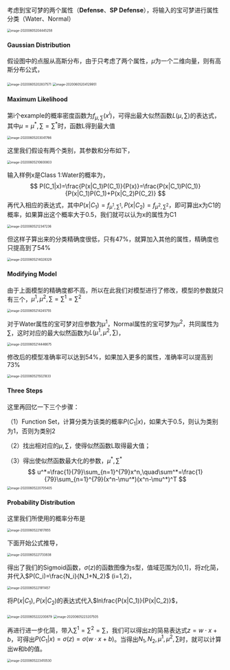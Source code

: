 考虑到宝可梦的两个属性（**Defense**、**SP Defense**），将输入的宝可梦进行属性分类（Water、Normal）

<img src="../image/image-20200605204445258.png" alt="image-20200605204445258" style="zoom:50%;" />

#### Gaussian Distribution

假设图中的点服从高斯分布，由于只考虑了两个属性，$\mu$为一个二维向量，则有高斯分布公式，

<img src="../image/image-20200605202837571.png" alt="image-20200605202837571" style="zoom:50%;" />

<img src="../image/image-20200605204129951.png" alt="image-20200605204129951" style="zoom:50%;" />

#### Maximum Likelihood

第i个example的概率密度函数为$f_{\mu,\sum}(x^i)$，可得出最大似然函数$L(\mu,\sum)$的表达式，其中$\mu=\mu^*,\sum=\sum^*$时，函数L得到最大值

<img src="../image/image-20200605203041766.png" alt="image-20200605203041766" style="zoom:50%;" />

这里我们假设有两个类别，其参数和分布如下，

<img src="../image/image-20200605210600803.png" alt="image-20200605210600803" style="zoom:50%;" />

输入样例x是Class 1:Water的概率为，
$$
P(C_1|x)=\frac{P(x|C_1)P(C_1)}{P(x)}=\frac{P(x|C_1)P(C_1)}
{P(x|C_1)P(C_1)+P(x|C_2)P(C_2)}
$$
再代入相应的表达式，其中$P(x|C_1)=f_{\mu^1,\sum^1},P(x|C_2)=f_{\mu^2,\sum^2}$，即可算出x为C1的概率，如果算出这个概率大于0.5，我们就可以认为x的属性为C1

<img src="../image/image-20200605212347236.png" alt="image-20200605212347236" style="zoom:50%;" />

但这样子算出来的分类精确度很低，只有47%，就算加入其他的属性，精确度也只提高到了54%

<img src="../image/image-20200605214028329.png" alt="image-20200605214028329" style="zoom:50%;" />

#### Modifying Model

由于上面模型的精确度都不高，所以在此我们对模型进行了修改，模型的参数就只有三个，$\mu^1,\mu^2,\sum=\sum^1=\sum^2$

<img src="../image/image-20200605214245755.png" alt="image-20200605214245755" style="zoom:50%;" />

对于Water属性的宝可梦对应参数为$\mu^1$，Normal属性的宝可梦为$\mu^2$，共同属性为$\sum$，这时对应的最大似然函数为$L(\mu^1,\mu^2,\sum)$，

<img src="../image/image-20200605214446675.png" alt="image-20200605214446675" style="zoom:50%;" />

修改后的模型准确率可以达到54%，如果加入更多的属性，准确率可以提高到73%

<img src="../image/image-20200605215021833.png" alt="image-20200605215021833" style="zoom:50%;" />

#### Three Steps

这里再回忆一下三个步骤：

（1）Function Set，计算分类为该类的概率$P(C_1|x)$，如果大于0.5，则认为类别为1，否则为类别2

（2）找出相对应的$\mu,\sum$，使得似然函数L取得最大值；

（3）得出使似然函数最大化的参数，$\mu^*,\sum^*$
$$
u^*=\frac{1}{79}\sum_{n=1}^{79}x^n,\quad\sum^*=\frac{1}{79}\sum_{n=1}^{79}(x^n-\mu^*)(x^n-\mu^*)^T
$$
<img src="../image/image-20200605220705405.png" alt="image-20200605220705405" style="zoom:50%;" />

#### Probability Distribution

这里我们所使用的概率分布是

<img src="../image/image-20200605221617855.png" alt="image-20200605221617855" style="zoom:50%;" />

下面开始公式推导，

<img src="../image/image-20200605221733838.png" alt="image-20200605221733838" style="zoom:50%;" />

得出了我们的Sigmoid函数，$\sigma(z)$的函数图像为s型，值域范围为[0,1]，将z化简，并代入$P(C_i)=\frac{N_i}{N_1+N_2}$ (i=1,2)，

<img src="../image/image-20200605221911457.png" alt="image-20200605221911457" style="zoom:50%;" />

将$P(x|C_1),P(x|C_2)$的表达式代入$ln\frac{P(x|C_1)}{P(x|C_2)}$，

<img src="../image/image-20200605222200879.png" alt="image-20200605222200879" style="zoom:50%;" />

<img src="../image/image-20200605223207505.png" alt="image-20200605223207505" style="zoom:50%;" />

再进行进一步化简，带入$\sum^1=\sum^2=\sum$，我们可以得出z的简易表达式$z=w\cdot x + b$，可得出$P(C_1|x)=\sigma(z)=\sigma(w\cdot x+b)$。当得出$N_1,N_2,\mu^1,\mu^2,\sum$时，就可以计算出w和b的值。

<img src="../image/image-20200605223410530.png" alt="image-20200605223410530" style="zoom:50%;" />

